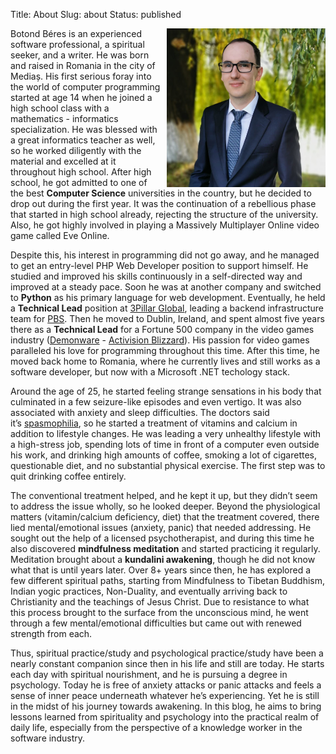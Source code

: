 Title: About
Slug: about
Status: published

<style type="text/css" rel="stylesheet">
#profile { 
    float: right;
    margin-left: 10px;
    }
</style>

<img id="profile" src="/images/profile_2020_cropped.png" width="254" height="254" />

Botond Béres is an experienced software professional, a spiritual seeker, and a writer. He was born and raised in Romania in the city of Mediaș. His first serious foray into the world of computer programming started at age 14 when he joined a high school class with a mathematics - informatics specialization. He was blessed with a great informatics teacher as well, so he worked diligently with the material and excelled at it throughout high school. After high school, he got admitted to one of the best **Computer Science** universities in the country, but he decided to drop out during the first year. It was the continuation of a rebellious phase that started in high school already, rejecting the structure of the university. Also, he got highly involved in playing a Massively Multiplayer Online video game called Eve Online.

Despite this, his interest in programming did not go away, and he managed to get an entry-level PHP Web Developer position to support himself. He studied and improved his skills continuously in a self-directed way and improved at a steady pace. Soon he was at another company and switched to **Python** as his primary language for web development. Eventually, he held a **Technical Lead** position at [3Pillar Global](https://www.3pillarglobal.com/), leading a backend infrastructure team for [PBS](https://www.pbs.org/). Then he moved to Dublin, Ireland, and spent almost five years there as a **Technical Lead** for a Fortune 500 company in the video games industry ([Demonware](https://www.demonware.net) - [Activision Blizzard](https://www.activision.com/)). His passion for video games paralleled his love for programming throughout this time. After this time, he moved back home to Romania, where he currently lives and still works as a software developer, but now with a Microsoft .NET techology stack.

Around the age of 25, he started feeling strange sensations in his body that culminated in a few seizure-like episodes and even vertigo. It was also associated with anxiety and sleep difficulties. The doctors said it’s [spasmophilia](https://health.ccm.net/faq/2443-spasmophilia-definition), so he started a treatment of vitamins and calcium in addition to lifestyle changes. He was leading a very unhealthy lifestyle with a high-stress job, spending lots of time in front of a computer even outside his work, and drinking high amounts of coffee, smoking a lot of cigarettes, questionable diet, and no substantial physical exercise. The first step was to quit drinking coffee entirely.

The conventional treatment helped, and he kept it up, but they didn’t seem to address the issue wholly, so he looked deeper. Beyond the physiological matters (vitamin/calcium deficiency, diet) that the treatment covered, there lied mental/emotional issues (anxiety, panic) that needed addressing. He sought out the help of a licensed psychotherapist, and during this time he also discovered **mindfulness meditation** and started practicing it regularly. Meditation brought about a **kundalini awakening**, though he did not know what that is until years later. Over 8+ years since then, he has explored a few different spiritual paths, starting from Mindfulness to Tibetan Buddhism, Indian yogic practices, Non-Duality, and eventually arriving back to Christianity and the teachings of Jesus Christ. Due to resistance to what this process brought to the surface from the unconscious mind, he went through a few mental/emotional difficulties but came out with renewed strength from each.

Thus, spiritual practice/study and psychological practice/study have been a nearly constant companion since then in his life and still are today. He starts each day with spiritual nourishment, and he is pursuing a degree in psychology. Today he is free of anxiety attacks or panic attacks and feels a sense of inner peace underneath whatever he’s experiencing. Yet he is still in the midst of his journey towards awakening. In this blog, he aims to bring lessons learned from spirituality and psychology into the practical realm of daily life, especially from the perspective of a knowledge worker in the software industry.

